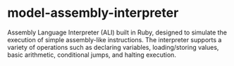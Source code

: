 # model-assembly-interpreter
 Assembly Language Interpreter (ALI) built in Ruby, designed to simulate the execution of simple assembly-like instructions. The interpreter supports a variety of operations such as declaring variables, loading/storing values, basic arithmetic, conditional jumps, and halting execution.
